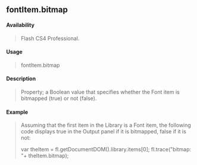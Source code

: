 ## fontItem.bitmap

#### Availability

> Flash CS4 Professional.

#### Usage

> fontItem.bitmap

#### Description

> Property; a Boolean value that specifies whether the Font item is bitmapped (true) or not (false).

#### Example

> Assuming that the first item in the Library is a Font item, the following code displays true in the Output panel if it is bitmapped, false if it is not:
>
> var theItem = fl.getDocumentDOM().library.items\[0\]; fl.trace("bitmap: "+ theItem.bitmap);
